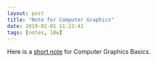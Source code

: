```yaml
---
layout: post
title: "Note for Computer Graphics"
date: 2019-02-01 11:23:41
tags: [notes, 18w]
---
```


Here is a [short note](https://yuliwu.github.io/cloud/cgbasic) for Computer Graphics Basics.

